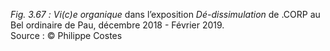 *Fig. 3.67 :* *Vi(c)e organique* dans l’exposition *Dé-dissimulation* de .CORP au Bel ordinaire de Pau, décembre 2018 - Février 2019.  
Source : © Philippe Costes